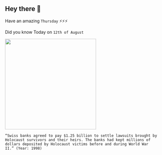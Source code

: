 ## Hey there 👋
Have an amazing `Thursday` ⚡⚡⚡

Did you know Today on `12th of August`
 
 [<img src="https://www.swissinfo.ch/resource/image/44319140/landscape_ratio16x9/1920/1080/3249997860cec19b6842623def466751/1ECFE53EB0C6CA4090FC82487A5BCABD/349770368--1-.jpg" width="300" />](http://edition.cnn.com/WORLD/europe/9808/12/swiss.banks/index.html) 
 ```
“Swiss banks agreed to pay $1.25 billion to settle lawsuits brought by Holocaust survivors and their heirs. The banks had kept millions of dollars deposited by Holocaust victims before and during World War II.” (Year: 1998)
```
